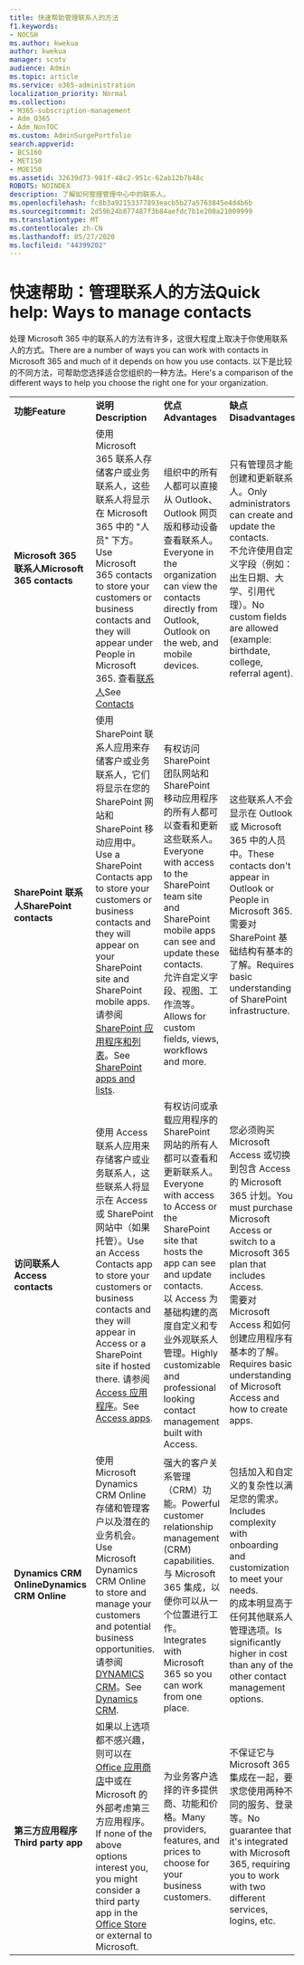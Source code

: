 ```yaml
---
title: 快速帮助管理联系人的方法
f1.keywords:
- NOCSH
ms.author: kwekua
author: kwekua
manager: scotv
audience: Admin
ms.topic: article
ms.service: o365-administration
localization_priority: Normal
ms.collection:
- M365-subscription-management
- Adm_O365
- Adm_NonTOC
ms.custom: AdminSurgePortfolio
search.appverid:
- BCS160
- MET150
- MOE150
ms.assetid: 32639d73-981f-48c2-951c-62ab12b7b48c
ROBOTS: NOINDEX
description: 了解如何管理管理中心中的联系人。
ms.openlocfilehash: fc8b3a92153377893eacb5b27a5763845e4d4b6b
ms.sourcegitcommit: 2d59b24b877487f3b84aefdc7b1e200a21009999
ms.translationtype: MT
ms.contentlocale: zh-CN
ms.lasthandoff: 05/27/2020
ms.locfileid: "44399202"
---
```

# <a name="quick-help-ways-to-manage-contacts"></a><span data-ttu-id="7a0b9-103">快速帮助：管理联系人的方法</span><span class="sxs-lookup"><span data-stu-id="7a0b9-103">Quick help: Ways to manage contacts</span></span>

<span data-ttu-id="7a0b9-104">处理 Microsoft 365 中的联系人的方法有许多，这很大程度上取决于你使用联系人的方式。</span><span class="sxs-lookup"><span data-stu-id="7a0b9-104">There are a number of ways you can work with contacts in Microsoft 365 and much of it depends on how you use contacts.</span></span> <span data-ttu-id="7a0b9-105">以下是比较的不同方法，可帮助您选择适合您组织的一种方法。</span><span class="sxs-lookup"><span data-stu-id="7a0b9-105">Here's a comparison of the different ways to help you choose the right one for your organization.</span></span>
  
|||||
|:-----|:-----|:-----|:-----|
|<span data-ttu-id="7a0b9-106">**功能**</span><span class="sxs-lookup"><span data-stu-id="7a0b9-106">**Feature**</span></span> <br/> |<span data-ttu-id="7a0b9-107">**说明**</span><span class="sxs-lookup"><span data-stu-id="7a0b9-107">**Description**</span></span> <br/> |<span data-ttu-id="7a0b9-108">**优点**</span><span class="sxs-lookup"><span data-stu-id="7a0b9-108">**Advantages**</span></span> <br/> |<span data-ttu-id="7a0b9-109">**缺点**</span><span class="sxs-lookup"><span data-stu-id="7a0b9-109">**Disadvantages**</span></span> <br/> |
|<span data-ttu-id="7a0b9-110">**Microsoft 365 联系人**</span><span class="sxs-lookup"><span data-stu-id="7a0b9-110">**Microsoft 365 contacts**</span></span> <br/> |<span data-ttu-id="7a0b9-111">使用 Microsoft 365 联系人存储客户或业务联系人，这些联系人将显示在 Microsoft 365 中的 "人员" 下方。</span><span class="sxs-lookup"><span data-stu-id="7a0b9-111">Use Microsoft 365 contacts to store your customers or business contacts and they will appear under People in Microsoft 365.</span></span> <span data-ttu-id="7a0b9-112">查看[联系人](contacts.md)</span><span class="sxs-lookup"><span data-stu-id="7a0b9-112">See [Contacts](contacts.md)</span></span> <br/> |<span data-ttu-id="7a0b9-113">组织中的所有人都可以直接从 Outlook、Outlook 网页版和移动设备查看联系人。</span><span class="sxs-lookup"><span data-stu-id="7a0b9-113">Everyone in the organization can view the contacts directly from Outlook, Outlook on the web, and mobile devices.</span></span>  <br/> |<span data-ttu-id="7a0b9-114">只有管理员才能创建和更新联系人。</span><span class="sxs-lookup"><span data-stu-id="7a0b9-114">Only administrators can create and update the contacts.</span></span>  <br/> <span data-ttu-id="7a0b9-115">不允许使用自定义字段（例如：出生日期、大学、引用代理）。</span><span class="sxs-lookup"><span data-stu-id="7a0b9-115">No custom fields are allowed (example: birthdate, college, referral agent).</span></span>  <br/> |
|<span data-ttu-id="7a0b9-116">**SharePoint 联系人**</span><span class="sxs-lookup"><span data-stu-id="7a0b9-116">**SharePoint contacts**</span></span> <br/> |<span data-ttu-id="7a0b9-117">使用 SharePoint 联系人应用来存储客户或业务联系人，它们将显示在您的 SharePoint 网站和 SharePoint 移动应用中。</span><span class="sxs-lookup"><span data-stu-id="7a0b9-117">Use a SharePoint Contacts app to store your customers or business contacts and they will appear on your SharePoint site and SharePoint mobile apps.</span></span> <span data-ttu-id="7a0b9-118">请参阅[SharePoint 应用程序和列表](https://support.microsoft.com/en-us/office/introduction-to-lists-0a1c3ace-def0-44af-b225-cfa8d92c52d7)。</span><span class="sxs-lookup"><span data-stu-id="7a0b9-118">See [SharePoint apps and lists](https://support.microsoft.com/en-us/office/introduction-to-lists-0a1c3ace-def0-44af-b225-cfa8d92c52d7).</span></span>  <br/> |<span data-ttu-id="7a0b9-119">有权访问 SharePoint 团队网站和 SharePoint 移动应用程序的所有人都可以查看和更新这些联系人。</span><span class="sxs-lookup"><span data-stu-id="7a0b9-119">Everyone with access to the SharePoint team site and SharePoint mobile apps can see and update these contacts.</span></span>  <br/> <span data-ttu-id="7a0b9-120">允许自定义字段、视图、工作流等。</span><span class="sxs-lookup"><span data-stu-id="7a0b9-120">Allows for custom fields, views, workflows and more.</span></span>  <br/> |<span data-ttu-id="7a0b9-121">这些联系人不会显示在 Outlook 或 Microsoft 365 中的人员中。</span><span class="sxs-lookup"><span data-stu-id="7a0b9-121">These contacts don't appear in Outlook or People in Microsoft 365.</span></span>  <br/> <span data-ttu-id="7a0b9-122">需要对 SharePoint 基础结构有基本的了解。</span><span class="sxs-lookup"><span data-stu-id="7a0b9-122">Requires basic understanding of SharePoint infrastructure.</span></span>  <br/> |
|<span data-ttu-id="7a0b9-123">**访问联系人**</span><span class="sxs-lookup"><span data-stu-id="7a0b9-123">**Access contacts**</span></span> <br/> |<span data-ttu-id="7a0b9-124">使用 Access 联系人应用来存储客户或业务联系人，这些联系人将显示在 Access 或 SharePoint 网站中（如果托管）。</span><span class="sxs-lookup"><span data-stu-id="7a0b9-124">Use an Access Contacts app to store your customers or business contacts and they will appear in Access or a SharePoint site if hosted there.</span></span> <span data-ttu-id="7a0b9-125">请参阅[Access 应用程序](https://support.microsoft.com/en-us/office/create-an-access-app-25f3ab3e-510d-44b0-accf-b976c0813e71)。</span><span class="sxs-lookup"><span data-stu-id="7a0b9-125">See [Access apps](https://support.microsoft.com/en-us/office/create-an-access-app-25f3ab3e-510d-44b0-accf-b976c0813e71).</span></span>  <br/> |<span data-ttu-id="7a0b9-126">有权访问或承载应用程序的 SharePoint 网站的所有人都可以查看和更新联系人。</span><span class="sxs-lookup"><span data-stu-id="7a0b9-126">Everyone with access to Access or the SharePoint site that hosts the app can see and update contacts.</span></span>  <br/> <span data-ttu-id="7a0b9-127">以 Access 为基础构建的高度自定义和专业外观联系人管理。</span><span class="sxs-lookup"><span data-stu-id="7a0b9-127">Highly customizable and professional looking contact management built with Access.</span></span>  <br/> |<span data-ttu-id="7a0b9-128">您必须购买 Microsoft Access 或切换到包含 Access 的 Microsoft 365 计划。</span><span class="sxs-lookup"><span data-stu-id="7a0b9-128">You must purchase Microsoft Access or switch to a Microsoft 365 plan that includes Access.</span></span>  <br/> <span data-ttu-id="7a0b9-129">需要对 Microsoft Access 和如何创建应用程序有基本的了解。</span><span class="sxs-lookup"><span data-stu-id="7a0b9-129">Requires basic understanding of Microsoft Access and how to create apps.</span></span>  <br/> |
|<span data-ttu-id="7a0b9-130">**Dynamics CRM Online**</span><span class="sxs-lookup"><span data-stu-id="7a0b9-130">**Dynamics CRM Online**</span></span> <br/> |<span data-ttu-id="7a0b9-131">使用 Microsoft Dynamics CRM Online 存储和管理客户以及潜在的业务机会。</span><span class="sxs-lookup"><span data-stu-id="7a0b9-131">Use Microsoft Dynamics CRM Online to store and manage your customers and potential business opportunities.</span></span> <span data-ttu-id="7a0b9-132">请参阅[DYNAMICS CRM](https://dynamics.microsoft.com)。</span><span class="sxs-lookup"><span data-stu-id="7a0b9-132">See [Dynamics CRM](https://dynamics.microsoft.com).</span></span>  <br/> |<span data-ttu-id="7a0b9-133">强大的客户关系管理（CRM）功能。</span><span class="sxs-lookup"><span data-stu-id="7a0b9-133">Powerful customer relationship management (CRM) capabilities.</span></span>  <br/> <span data-ttu-id="7a0b9-134">与 Microsoft 365 集成，以便你可以从一个位置进行工作。</span><span class="sxs-lookup"><span data-stu-id="7a0b9-134">Integrates with Microsoft 365 so you can work from one place.</span></span>  <br/> |<span data-ttu-id="7a0b9-135">包括加入和自定义的复杂性以满足您的需求。</span><span class="sxs-lookup"><span data-stu-id="7a0b9-135">Includes complexity with onboarding and customization to meet your needs.</span></span>  <br/> <span data-ttu-id="7a0b9-136">的成本明显高于任何其他联系人管理选项。</span><span class="sxs-lookup"><span data-stu-id="7a0b9-136">Is significantly higher in cost than any of the other contact management options.</span></span>  <br/> |
|<span data-ttu-id="7a0b9-137">**第三方应用程序**</span><span class="sxs-lookup"><span data-stu-id="7a0b9-137">**Third party app**</span></span> <br/> |<span data-ttu-id="7a0b9-138">如果以上选项都不感兴趣，则可以在[Office 应用商店](https://store.office.com)中或在 Microsoft 的外部考虑第三方应用程序。</span><span class="sxs-lookup"><span data-stu-id="7a0b9-138">If none of the above options interest you, you might consider a third party app in the [Office Store](https://store.office.com) or external to Microsoft.</span></span>  <br/> |<span data-ttu-id="7a0b9-139">为业务客户选择的许多提供商、功能和价格。</span><span class="sxs-lookup"><span data-stu-id="7a0b9-139">Many providers, features, and prices to choose for your business customers.</span></span>  <br/> |<span data-ttu-id="7a0b9-140">不保证它与 Microsoft 365 集成在一起，要求您使用两种不同的服务、登录等。</span><span class="sxs-lookup"><span data-stu-id="7a0b9-140">No guarantee that it's integrated with Microsoft 365, requiring you to work with two different services, logins, etc.</span></span>  <br/> |
   

